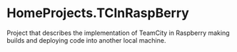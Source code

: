 # HomeProjects.TCInRaspBerry
Project that describes the implementation of TeamCity in Raspberry making builds and deploying code into another local machine.
